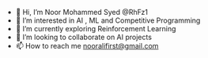 - 👋 Hi, I’m Noor Mohammed Syed @RhFz1
- 👀 I’m interested in AI , ML and Competitive Programming
- 🌱 I’m currently exploring Reinforcement Learning
- 💞️ I’m looking to collaborate on AI projects
- 📫 How to reach me nooralifirst@gmail.com

<!---
RhFz1/RhFz1 is a ✨ special ✨ repository because its `README.md` (this file) appears on your GitHub profile.
You can click the Preview link to take a look at your changes.
--->
